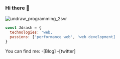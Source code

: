 ### Hi there 👋
![undraw_programming_2svr](https://user-images.githubusercontent.com/40337715/118382173-b7630400-b5c0-11eb-8c3b-f7a149fd3500.png)
```js 
const Jdrash = {
  technologies: 'web,
  passions: ['performance web', 'web development]
}
```
You can find me: 
-[Blog]
-[twitter]

<!--
**juiloallendes/juiloallendes** is a ✨ _special_ ✨ repository because its `README.md` (this file) appears on your GitHub profile.

Here are some ideas to get you started: 

- 🔭 I’m currently working on ...
- 🌱 I’m currently learning ...
- 👯 I’m looking to collaborate on ...
- 🤔 I’m looking for help with ...
- 💬 Ask me about ...
- 📫 How to reach me: ...
- 😄 Pronouns: ...
- ⚡ Fun fact: ...
-->
